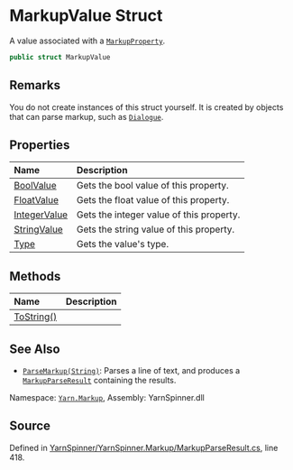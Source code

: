 # MarkupValue Struct

A value associated with a [`MarkupProperty`](/api/csharp/yarn.markup/markupproperty.md).


```csharp
public struct MarkupValue
```
## Remarks

You do not create instances of this struct yourself. It is created
by objects that can parse markup, such as [`Dialogue`](/api/csharp/yarn/dialogue.md).




## Properties
|Name|Description|
|:---|:---|
|[BoolValue](/api/csharp/yarn.markup/markupvalue.boolvalue.md)|Gets the bool value of this property.|
|[FloatValue](/api/csharp/yarn.markup/markupvalue.floatvalue.md)|Gets the float value of this property.|
|[IntegerValue](/api/csharp/yarn.markup/markupvalue.integervalue.md)|Gets the integer value of this property.|
|[StringValue](/api/csharp/yarn.markup/markupvalue.stringvalue.md)|Gets the string value of this property.|
|[Type](/api/csharp/yarn.markup/markupvalue.type.md)| Gets the value's type. |
## Methods
|Name|Description|
|:---|:---|
|[ToString()](/api/csharp/yarn.markup/markupvalue.tostring.md)||
## See Also
* [`ParseMarkup(String)`](/api/csharp/yarn/dialogue.parsemarkup-system.string-.md): 
Parses a line of text, and produces a [`MarkupParseResult`](/api/csharp/yarn.markup/markupparseresult.md) containing the results.

<div class="class-metadata">

Namespace: [`Yarn.Markup`](/api/csharp/yarn.markup/README.md), Assembly: YarnSpinner.dll
</div>

## Source
Defined in [YarnSpinner/YarnSpinner.Markup/MarkupParseResult.cs](https://github.com/YarnSpinnerTool/YarnSpinner//blob/develop/YarnSpinner/YarnSpinner.Markup/MarkupParseResult.cs#L418), line 418.

